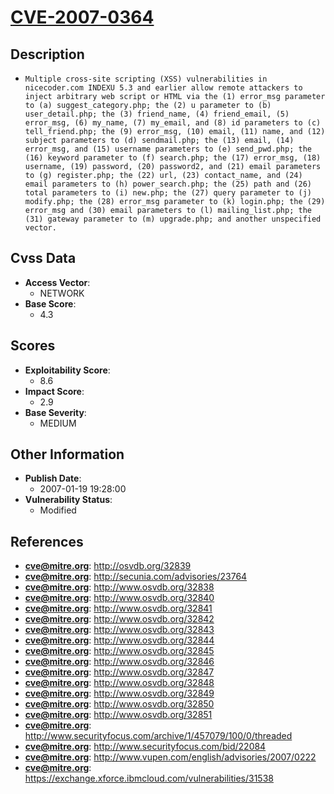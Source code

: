 
# [CVE-2007-0364](https://cve.mitre.org/cgi-bin/cvename.cgi?name=CVE-2007-0364)

## Description

- `Multiple cross-site scripting (XSS) vulnerabilities in nicecoder.com INDEXU 5.3 and earlier allow remote attackers to inject arbitrary web script or HTML via the (1) error_msg parameter to (a) suggest_category.php; the (2) u parameter to (b) user_detail.php; the (3) friend_name, (4) friend_email, (5) error_msg, (6) my_name, (7) my_email, and (8) id parameters to (c) tell_friend.php; the (9) error_msg, (10) email, (11) name, and (12) subject parameters to (d) sendmail.php; the (13) email, (14) error_msg, and (15) username parameters to (e) send_pwd.php; the (16) keyword parameter to (f) search.php; the (17) error_msg, (18) username, (19) password, (20) password2, and (21) email parameters to (g) register.php; the (22) url, (23) contact_name, and (24) email parameters to (h) power_search.php; the (25) path and (26) total parameters to (i) new.php; the (27) query parameter to (j) modify.php; the (28) error_msg parameter to (k) login.php; the (29) error_msg and (30) email parameters to (l) mailing_list.php; the (31) gateway parameter to (m) upgrade.php; and another unspecified vector.`

## Cvss Data

- **Access Vector**:
  - NETWORK
- **Base Score**:
  - 4.3

## Scores

- **Exploitability Score**:
  - 8.6
- **Impact Score**:
  - 2.9
- **Base Severity**:
  - MEDIUM

## Other Information

- **Publish Date**:
  - 2007-01-19 19:28:00
- **Vulnerability Status**:
  - Modified

## References

- **cve@mitre.org**: http://osvdb.org/32839
- **cve@mitre.org**: http://secunia.com/advisories/23764
- **cve@mitre.org**: http://www.osvdb.org/32838
- **cve@mitre.org**: http://www.osvdb.org/32840
- **cve@mitre.org**: http://www.osvdb.org/32841
- **cve@mitre.org**: http://www.osvdb.org/32842
- **cve@mitre.org**: http://www.osvdb.org/32843
- **cve@mitre.org**: http://www.osvdb.org/32844
- **cve@mitre.org**: http://www.osvdb.org/32845
- **cve@mitre.org**: http://www.osvdb.org/32846
- **cve@mitre.org**: http://www.osvdb.org/32847
- **cve@mitre.org**: http://www.osvdb.org/32848
- **cve@mitre.org**: http://www.osvdb.org/32849
- **cve@mitre.org**: http://www.osvdb.org/32850
- **cve@mitre.org**: http://www.osvdb.org/32851
- **cve@mitre.org**: http://www.securityfocus.com/archive/1/457079/100/0/threaded
- **cve@mitre.org**: http://www.securityfocus.com/bid/22084
- **cve@mitre.org**: http://www.vupen.com/english/advisories/2007/0222
- **cve@mitre.org**: https://exchange.xforce.ibmcloud.com/vulnerabilities/31538
